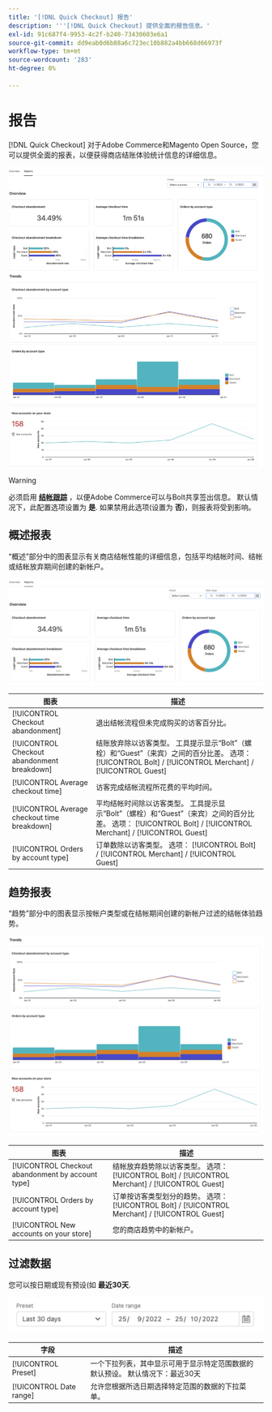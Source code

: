 ```yaml
---
title: '[!DNL Quick Checkout] 报告'
description: '''[!DNL Quick Checkout] 提供全面的报告信息。'
exl-id: 91c687f4-9953-4c2f-b240-73430603e6a1
source-git-commit: dd9eab0d6b88a6c723ec10b882a4bb668d66973f
workflow-type: tm+mt
source-wordcount: '283'
ht-degree: 0%

---
```


# 报告

[!DNL Quick Checkout] 对于Adobe Commerce和Magento Open Source，您可以提供全面的报表，以便获得商店结账体验统计信息的详细信息。

![报表视图](assets/reports-view-big-checkout.png)

>[!WARNING]
>
> 必须启用 [**结帐跟踪**](../quick-checkout/settings-quick-checkout.md) ，以便Adobe Commerce可以与Bolt共享签出信息。 默认情况下，此配置选项设置为 **是**. 如果禁用此选项(设置为 **否**)，则报表将受到影响。

## 概述报表

“概述”部分中的图表显示有关商店结帐性能的详细信息，包括平均结帐时间、结帐或结帐放弃期间创建的新帐户。

![报表概述](assets/overview-report-checkout.png)

| 图表 | 描述 |
|---|---|
| [!UICONTROL Checkout abandonment] | 退出结帐流程但未完成购买的访客百分比。 |
| [!UICONTROL Checkout abandonment breakdown] | 结账放弃除以访客类型。 工具提示显示“Bolt”（螺栓）和“Guest”（来宾）之间的百分比差。 选项： [!UICONTROL Bolt] / [!UICONTROL Merchant] / [!UICONTROL Guest] |
| [!UICONTROL Average checkout time] | 访客完成结帐流程所花费的平均时间。 |
| [!UICONTROL Average checkout time breakdown] | 平均结帐时间除以访客类型。 工具提示显示“Bolt”（螺栓）和“Guest”（来宾）之间的百分比差。 选项： [!UICONTROL Bolt] / [!UICONTROL Merchant] / [!UICONTROL Guest] |
| [!UICONTROL Orders by account type] | 订单数除以访客类型。 选项： [!UICONTROL Bolt] / [!UICONTROL Merchant] / [!UICONTROL Guest] |

## 趋势报表

“趋势”部分中的图表显示按帐户类型或在结帐期间创建的新帐户过滤的结帐体验趋势。

![报表趋势](assets/trends-report-checkout.png)

| 图表 | 描述 |
|---|---|
| [!UICONTROL Checkout abandonment by account type] | 结帐放弃趋势除以访客类型。 选项： [!UICONTROL Bolt] / [!UICONTROL Merchant] / [!UICONTROL Guest] |
| [!UICONTROL Orders by account type] | 订单按访客类型划分的趋势。 选项： [!UICONTROL Bolt] / [!UICONTROL Merchant] / [!UICONTROL Guest] |
| [!UICONTROL New accounts on your store] | 您的商店趋势中的新帐户。 |

## 过滤数据

您可以按日期或现有预设(如 **最近30天**.

![过滤器视图](assets/filter-view.png)

| 字段 | 描述 |
|---|---|
| [!UICONTROL Preset] | 一个下拉列表，其中显示可用于显示特定范围数据的默认预设。 默认情况下：最近30天 |
| [!UICONTROL Date range] | 允许您根据所选日期选择特定范围的数据的下拉菜单。 |
